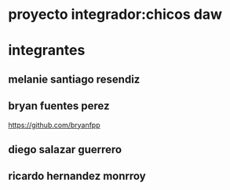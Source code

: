 # proyecto integrador:chicos daw

# integrantes 

## melanie santiago  resendiz 

## bryan fuentes perez

https://github.com/bryanfpp

## diego salazar guerrero 

## ricardo hernandez monrroy 

